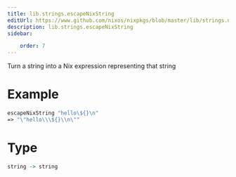 ```yaml
---
title: lib.strings.escapeNixString
editUrl: https://www.github.com/nixos/nixpkgs/blob/master/lib/strings.nix#L733C21
description: lib.strings.escapeNixString
sidebar:

    order: 7
---
```


Turn a string into a Nix expression representing that string

# Example

```nix
escapeNixString "hello\${}\n"
=> "\"hello\\\${}\\n\""
```

# Type

```haskell
string -> string
```



